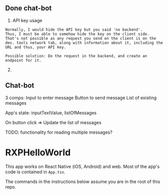 ## Done chat-bot

  1. API key usage

    Normally, I would hide the API key but you said 'no backend'.
    Thus, I must be able to somehow hide the key on the client side.
    That's not possible as any request you send on the client is on the dev. tools network tab, along with information about it, including the URL and thus, your API key.

    Possible solution: Do the request in the backend, and create an endpoint for it.

  2. 

  

## Chat-bot

3 comps:
  Input to enter message
  Button to send message
  List of existing messages

App's state:
  inputTextValue,
  listOfMessages

On button click => Update the list of messages

TODO: functionality for reading multiple messages?
# RXPHelloWorld

This app works on React Native (iOS, Android) and web. Most of the app's code is contained in `App.tsx`.

The commands in the instructions below assume you are in the root of this repo.
